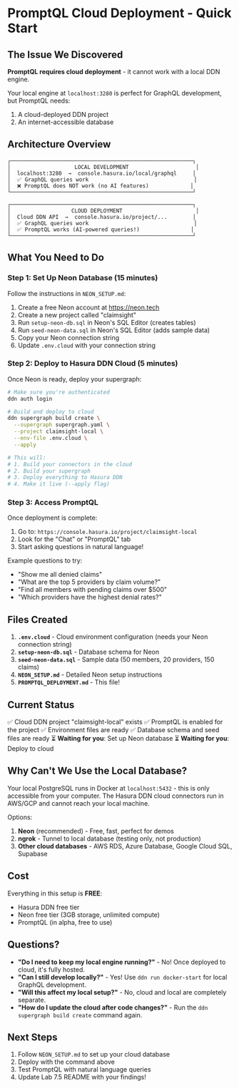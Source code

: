 # PromptQL Cloud Deployment - Quick Start

## The Issue We Discovered

**PromptQL requires cloud deployment** - it cannot work with a local DDN engine.

Your local engine at `localhost:3280` is perfect for GraphQL development, but PromptQL needs:
1. A cloud-deployed DDN project
2. An internet-accessible database

## Architecture Overview

```
┌─────────────────────────────────────────────────────────┐
│                    LOCAL DEVELOPMENT                     │
│  localhost:3280  →  console.hasura.io/local/graphql     │
│  ✅ GraphQL queries work                                 │
│  ❌ PromptQL does NOT work (no AI features)             │
└─────────────────────────────────────────────────────────┘

┌─────────────────────────────────────────────────────────┐
│                   CLOUD DEPLOYMENT                       │
│  Cloud DDN API  →  console.hasura.io/project/...        │
│  ✅ GraphQL queries work                                 │
│  ✅ PromptQL works (AI-powered queries!)                │
└─────────────────────────────────────────────────────────┘
```

## What You Need to Do

### Step 1: Set Up Neon Database (15 minutes)

Follow the instructions in `NEON_SETUP.md`:

1. Create a free Neon account at https://neon.tech
2. Create a new project called "claimsight"
3. Run `setup-neon-db.sql` in Neon's SQL Editor (creates tables)
4. Run `seed-neon-data.sql` in Neon's SQL Editor (adds sample data)
5. Copy your Neon connection string
6. Update `.env.cloud` with your connection string

### Step 2: Deploy to Hasura DDN Cloud (5 minutes)

Once Neon is ready, deploy your supergraph:

```bash
# Make sure you're authenticated
ddn auth login

# Build and deploy to cloud
ddn supergraph build create \
  --supergraph supergraph.yaml \
  --project claimsight-local \
  --env-file .env.cloud \
  --apply

# This will:
# 1. Build your connectors in the cloud
# 2. Build your supergraph
# 3. Deploy everything to Hasura DDN
# 4. Make it live (--apply flag)
```

### Step 3: Access PromptQL

Once deployment is complete:

1. Go to: `https://console.hasura.io/project/claimsight-local`
2. Look for the "Chat" or "PromptQL" tab
3. Start asking questions in natural language!

Example questions to try:
- "Show me all denied claims"
- "What are the top 5 providers by claim volume?"
- "Find all members with pending claims over $500"
- "Which providers have the highest denial rates?"

## Files Created

1. **`.env.cloud`** - Cloud environment configuration (needs your Neon connection string)
2. **`setup-neon-db.sql`** - Database schema for Neon
3. **`seed-neon-data.sql`** - Sample data (50 members, 20 providers, 150 claims)
4. **`NEON_SETUP.md`** - Detailed Neon setup instructions
5. **`PROMPTQL_DEPLOYMENT.md`** - This file!

## Current Status

✅ Cloud DDN project "claimsight-local" exists
✅ PromptQL is enabled for the project
✅ Environment files are ready
✅ Database schema and seed files are ready
⏳ **Waiting for you**: Set up Neon database
⏳ **Waiting for you**: Deploy to cloud

## Why Can't We Use the Local Database?

Your local PostgreSQL runs in Docker at `localhost:5432` - this is only accessible from your computer. The Hasura DDN cloud connectors run in AWS/GCP and cannot reach your local machine.

Options:
1. **Neon** (recommended) - Free, fast, perfect for demos
2. **ngrok** - Tunnel to local database (testing only, not production)
3. **Other cloud databases** - AWS RDS, Azure Database, Google Cloud SQL, Supabase

## Cost

Everything in this setup is **FREE**:
- Hasura DDN free tier
- Neon free tier (3GB storage, unlimited compute)
- PromptQL (in alpha, free to use)

## Questions?

- **"Do I need to keep my local engine running?"** - No! Once deployed to cloud, it's fully hosted.
- **"Can I still develop locally?"** - Yes! Use `ddn run docker-start` for local GraphQL development.
- **"Will this affect my local setup?"** - No, cloud and local are completely separate.
- **"How do I update the cloud after code changes?"** - Run the `ddn supergraph build create` command again.

## Next Steps

1. Follow `NEON_SETUP.md` to set up your cloud database
2. Deploy with the command above
3. Test PromptQL with natural language queries
4. Update Lab 7.5 README with your findings!
